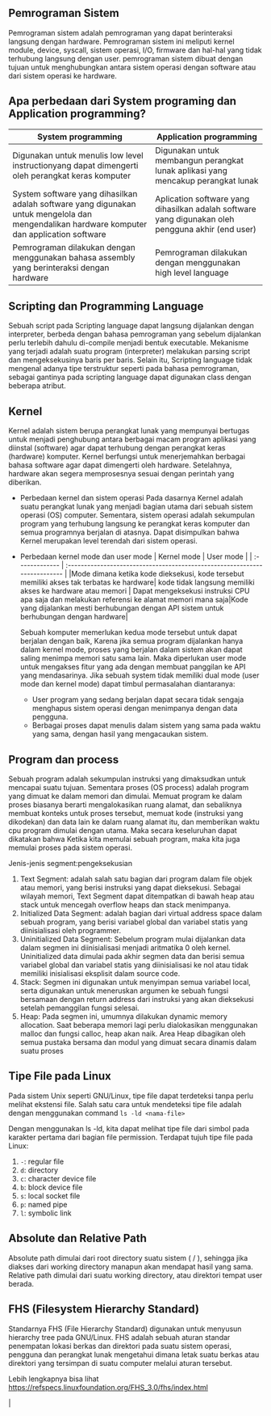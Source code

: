 ## Pemrograman Sistem
Pemrograman sistem adalah pemrograman yang dapat berinteraksi langsung dengan hardware. Pemrograman sistem ini meliputi kernel module, device, syscall, sistem operasi, I/O, firmware dan hal-hal yang tidak terhubung langsung dengan user. pemrograman sistem dibuat dengan tujuan untuk menghubungkan antara sistem operasi dengan software atau dari sistem operasi ke hardware.

## Apa perbedaan dari System programing dan Application programming?
| System programming | Application programming |
| -------------------| --------------------- |
| Digunakan untuk menulis low level instructionyang dapat dimengerti oleh perangkat keras komputer | Digunakan untuk membangun perangkat lunak aplikasi yang mencakup perangkat lunak |
| System software yang dihasilkan adalah software yang digunakan untuk mengelola dan mengendalikan hardware komputer dan application software | Aplication software yang dihasilkan adalah software yang digunakan oleh pengguna akhir (end user) |
| Pemrograman dilakukan dengan menggunakan bahasa assembly yang berinteraksi dengan hardware | Pemrograman dilakukan dengan menggunakan high level language |

## Scripting dan Programming Language
Sebuah script pada Scripting language dapat langsung dijalankan dengan interpreter, berbeda dengan bahasa pemrograman yang sebelum dijalankan perlu terlebih dahulu di-compile menjadi bentuk executable. Mekanisme yang terjadi adalah suatu program (interpreter) melakukan parsing script dan mengeksekusinya baris per baris. Selain itu, Scripting language tidak mengenal adanya tipe terstruktur seperti pada bahasa pemrograman, sebagai gantinya pada scripting language dapat digunakan class dengan beberapa atribut.

## Kernel
Kernel adalah sistem berupa perangkat lunak yang mempunyai bertugas untuk menjadi penghubung antara berbagai macam program aplikasi yang diinstal (software) agar dapat terhubung dengan perangkat keras (hardware) komputer. Kernel berfungsi untuk menerjemahkan berbagai bahasa software agar dapat dimengerti oleh hardware. Setelahnya, hardware akan segera memprosesnya sesuai dengan perintah yang diberikan.

- Perbedaan kernel dan sistem operasi
  Pada dasarnya Kernel adalah suatu perangkat lunak yang menjadi bagian utama dari sebuah sistem operasi (OS) computer. Sementara, sistem operasi adalah sekumpulan program yang terhubung langsung ke perangkat keras komputer dan semua programnya berjalan di atasnya. Dapat disimpulkan bahwa Kernel merupakan level terendah dari sistem operasi.

- Perbedaan kernel mode dan user mode
  | Kernel mode | User mode |
  | :------------- | :------------------------------------------------------------------------- |
  |Mode dimana ketika kode dieksekusi, kode tersebut memiliki akses tak terbatas ke hardware| kode tidak langsung memiliki akses ke hardware atau memori |
  Dapat mengeksekusi instruksi CPU apa saja dan melakukan referensi ke alamat memori mana saja|Kode yang dijalankan mesti berhubungan dengan API sistem untuk berhubungan dengan hardware|

  Sebuah komputer memerlukan kedua mode tersebut untuk dapat berjalan dengan baik, Karena jika semua program dijalankan hanya dalam kernel mode, proses yang berjalan dalam sistem akan dapat saling menimpa memori satu sama lain. Maka diperlukan user mode untuk mengakses fitur yang ada dengan membuat panggilan ke API yang mendasarinya. Jika sebuah system tidak memiliki dual mode (user mode dan kernel mode) dapat timbul permasalahan diantaranya:
    - User program yang sedang berjalan dapat secara tidak sengaja menghapus sistem operasi dengan
    menimpanya dengan data pengguna.
    - Berbagai proses dapat menulis dalam sistem yang sama pada waktu yang sama, dengan hasil yang
    mengacaukan sistem.

## Program dan process

Sebuah program adalah sekumpulan instruksi yang dimaksudkan untuk mencapai suatu tujuan. Sementara proses (OS process) adalah program yang dimuat ke dalam memori dan dimulai. Memuat program ke dalam proses biasanya berarti mengalokasikan ruang alamat, dan sebaliknya membuat konteks untuk proses tersebut, memuat kode (instruksi yang dikodekan) dan data lain ke dalam ruang alamat itu, dan memberikan waktu cpu program dimulai dengan utama. Maka secara keseluruhan dapat dikatakan bahwa Ketika kita memulai sebuah program, maka kita juga memulai proses pada sistem operasi.

Jenis-jenis segment:pengeksekusian

1.  Text Segment:
    adalah salah satu bagian dari program dalam file objek atau memori, yang berisi instruksi yang dapat dieksekusi. Sebagai wilayah memori, Text Segment dapat ditempatkan di bawah heap atau stack untuk mencegah overflow heaps dan stack menimpanya.
2.  Initialized Data Segment:
adalah bagian dari virtual address space dalam sebuah program, yang berisi variabel global dan variabel statis yang diinisialisasi oleh programmer.
3.  Uninitialized Data Segment:
    Sebelum program mulai dijalankan data dalam segmen ini diinisialisasi menjadi aritmatika 0 oleh kernel. Uninitialized data dimulai pada akhir segmen data dan berisi semua variabel global dan variabel statis yang diinisialisasi ke nol atau tidak memiliki inisialisasi eksplisit dalam source code.
4.  Stack:
    Segmen ini digunakan untuk menyimpan semua variabel local, serta digunakan untuk meneruskan argumen ke sebuah fungsi bersamaan dengan return address dari instruksi yang akan dieksekusi setelah pemanggilan fungsi selesai.
5.  Heap:
    Pada segmen ini, umumnya dilakukan dynamic memory allocation. Saat beberapa memori lagi perlu dialokasikan menggunakan malloc dan fungsi calloc, heap akan naik. Area Heap dibagikan oleh semua pustaka bersama dan modul yang dimuat secara dinamis dalam suatu proses

## Tipe File pada Linux

Pada sistem Unix seperti GNU/Linux, tipe file dapat terdeteksi tanpa perlu melihat ekstensi file. Salah satu cara untuk mendeteksi tipe file adalah dengan menggunakan command `ls -ld <nama-file>`

Dengan menggunakan ls -ld, kita dapat melihat tipe file dari simbol pada karakter pertama dari bagian file permission. Terdapat tujuh tipe file pada Linux:

1. `-`: regular file
2. `d`: directory
3. `c`: character device file
4. `b`: block device file
5. `s`: local socket file
6. `p`: named pipe
7. `l`: symbolic link

## Absolute dan Relative Path

Absolute path dimulai dari root directory suatu sistem ( / ), sehingga jika diakses dari working directory
manapun akan mendapat hasil yang sama.
Relative path dimulai dari suatu working directory, atau direktori tempat user berada.

## FHS (Filesystem Hierarchy Standard)

Standarnya FHS (File Hierarchy Standard) digunakan untuk menyusun hierarchy tree pada GNU/Linux.
FHS adalah sebuah aturan standar penempatan lokasi berkas dan direktori pada suatu sistem operasi,
pengguna dan perangkat lunak mengetahui dimana letak suatu berkas atau direktori yang tersimpan di
suatu computer melalui aturan tersebut.

Lebih lengkapnya bisa lihat https://refspecs.linuxfoundation.org/FHS_3.0/fhs/index.html

| 